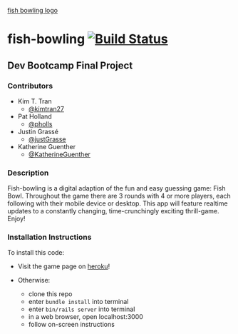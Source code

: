 [fish bowling logo](http://i.imgur.com/qg0K5Ip.png)

# fish-bowling [![Build Status](https://travis-ci.org/sea-otters-2017/fish_bowling.svg?branch=master)](https://travis-ci.org/sea-otters-2017/fish_bowling)

## Dev Bootcamp Final Project

### Contributors

* Kim T. Tran
    * [@kimtran27](https://github.com/kimtran27)
* Pat Holland
    * [@pholls](https://github.com/pholls)
* Justin Grassé
    * [@justGrasse](https://github.com/justGrasse)
* Katherine Guenther
    * [@KatherineGuenther](https://github.com/KatherineGuenther)

### Description

Fish-bowling is a digital adaption of the fun and easy guessing game: Fish Bowl.  Throughout the game there are 3 rounds with 4 or more players, each following with their mobile device or desktop.  This app will feature realtime updates to a constantly changing, time-crunchingly exciting thrill-game.  Enjoy!

### Installation Instructions

To install this code:
* Visit the game page on [heroku](https://fish-bowling.herokuapp.com)!

* Otherwise:
    * clone this repo
    * enter `bundle install` into terminal
    * enter `bin/rails server` into terminal
    * in a web browser, open localhost:3000
    * follow on-screen instructions
